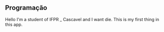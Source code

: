 ## Programação
Hello I'm a student of IFPR _ Cascavel and I want die. 
This is my first thing in this app. 

